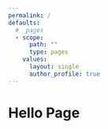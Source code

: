 ```yaml
---
permalink: /
defaults:
  # _pages
  - scope:
      path: ""
      type: pages
    values:
      layout: single
      author_profile: true
---
```

# Hello Page
